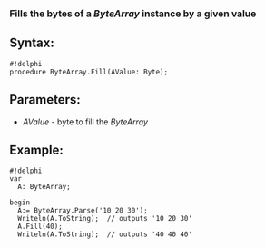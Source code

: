 ### Fills the bytes of a *ByteArray* instance by a given value ###

## Syntax:
```
#!delphi
procedure ByteArray.Fill(AValue: Byte);
```

## Parameters:

*   *AValue* - byte to fill the *ByteArray*

## Example:
```
#!delphi
var
  A: ByteArray;

begin
  A:= ByteArray.Parse('10 20 30');
  Writeln(A.ToString);  // outputs '10 20 30'
  A.Fill(40);
  Writeln(A.ToString);  // outputs '40 40 40'
```
